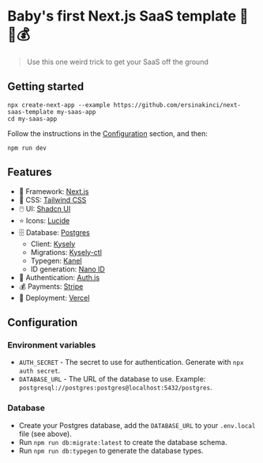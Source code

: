 # Baby's first Next.js SaaS template 👶🍼💰

> Use this one weird trick to get your SaaS off the ground

## Getting started

```
npx create-next-app --example https://github.com/ersinakinci/next-saas-template my-saas-app
cd my-saas-app
```

Follow the instructions in the [Configuration](#configuration) section, and then:

```
npm run dev
```

## Features

- 🧱 Framework: [Next.js](https://nextjs.org)
- 🎨 CSS: [Tailwind CSS](https://tailwindcss.com)
- 🖱️ UI: [Shadcn UI](https://ui.shadcn.com)
- ⭐️ Icons: [Lucide](https://lucide.dev)
- 🗄️ Database: [Postgres](https://www.postgresql.org)
  - Client: [Kysely](https://kysely.dev)
  - Migrations: [Kysely-ctl](https://github.com/kysely-org/kysely-ctl)
  - Typegen: [Kanel](https://github.com/kysely-org/kanel)
  - ID generation: [Nano ID](https://github.com/ai/nanoid)
- 🔑 Authentication: [Auth.js](https://authjs.dev/)
- 💰 Payments: [Stripe](https://stripe.com)
- 🚀 Deployment: [Vercel](https://vercel.com)

## Configuration

### Environment variables

- `AUTH_SECRET` - The secret to use for authentication. Generate with `npx auth secret`.
- `DATABASE_URL` - The URL of the database to use. Example: `postgresql://postgres:postgres@localhost:5432/postgres`.

### Database

- Create your Postgres database, add the `DATABASE_URL` to your `.env.local` file (see above).
- Run `npm run db:migrate:latest` to create the database schema.
- Run `npm run db:typegen` to generate the database types.

